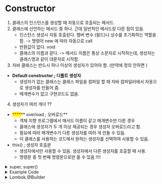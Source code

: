 # Constructor

1. 클래스의 인스턴스를 생성할 때 자동으로 호출되는 메서드.&#x20;
2. 클래스에 선언하는 메서드 중 하나. 근데 일반적인 메서드랑 다른 점이 있음.
   * 인스턴스 생성시 자동 호출된다. 멤버 변수 (필드)나 상수를 초기화하는 역할을 함. -> 명령어 new 에 따라 자동으로 call
   * 반환값이 없다. void&#x20;
   * 클래스의 이름과 같다. -> 메서드 이름은 통상 소문자로 시작하는데, 생성자는 클래스명과 같이 대문자로 시작함.  &#x20;
3. 자바 클래스는 반드시 하나 이상의 생성자가 있어야 함. (만약에 정의 안하면 )

* **Default constructor ; 디폴트 생성자**
  * 생성자가 없는 클래스는 클래스 파일을 컴파일 할 때 자바 컴파일러에서 자동으로 생성자를 만들어 줌.
  * 매개변수가 없고 구현코드도 없음.

4. 생성자가 여러 개다 ??

* &#x20;<mark style="color:red;">****</mark>** overload ; 오버로드**&#x20;
  * 객체 지향 프로그램에서 매서드 이름이 같고 매개변수만 다른 경우&#x20;
  * 클래스에 생성자가 두 개 이상 제공되는 경우 생성자 오버로드라고 함.&#x20;
  * 필요에 따라 매개변수가 다른 생성자를 여러 개 만들 수 있음.&#x20;
  * 이 클래스를 사용하는 코드에서 원하는 생성자를 선택하여 사용할 수 있음.
* this() ; 생성자 호출문&#x20;
  * 생성자에서만 사용할 수 있음. 생성자에서 다른 생성자를 호출할 때 사용.&#x20;
  * 명령문 중 첫 번째 명령문으로만 올 수 있음 !!!!&#x20;

<details>

<summary>super, super()</summary>

#### super : 참조변수&#x20;

부모 클래스로부터 상속받은 필드나 메소드를 자식 클래스에서 참조하는데 사용하는 참조 변수 .

자식 클래스는 부모클래스를 상속받았기 때문에 부모의 properties를 사용할 수 있음. 부모 클래스와 자식 클래스의 멤버 이름이 같을 경우 super 키워드를 사용하여 구분.&#x20;

ref. 인스턴스 변수의 이름과 지역변수의 이름이 같을 경우 인스턴스 변수 앞에 this 키워드를 사용함.&#x20;

#### super() : method

자식클래스가 인스턴스를 생성하면, 인스턴스 안에는 자식 클래스의 고유 멤버변수와 부모변수의 멤버 변수가 포함되어 있음.&#x20;

상속에서의 생성자는 상속되지 않은 유일한 멤버 함수임. 즉, 부모클래스의 멤버를 초기화 하기 위해서는 부모클래스의 생성자도 호출해야 함. => 자식 클래스 생성자를 호출할 때 부모 클래스 생성자를 먼저 호출해야 함.&#x20;

* 매개변수가 없는 생성자의 경우 자바 컴파일러가 자동으로 super() 메소드를 추가해줌.&#x20;
* 매개변수가 있는 (부모 클래스의 생성자가 오버로딩된 경우) 자바 컴파일러가 자식 클래스 생성자 호출 시 super() 를 추가해주지 않음 !!!  => 명시적으로 추가하기&#x20;

(출처) [http://www.tcpschool.com/java/java\_inheritance\_super](http://www.tcpschool.com/java/java\_inheritance\_super)

</details>

<details>

<summary>Example Code </summary>

* SmithWilsonKics class 는 IrModel을 상속받음&#x20;
  * 자식 클래스 : SmithWilsonKics
  * 부모 클래스 :  IrModel
  *

      <figure><img src="../../../.gitbook/assets/image (53).png" alt=""><figcaption></figcaption></figure>
* SmithWilsonKics에 정의된 매개변수가 있는 생성자&#x20;
  * SmithWilsonKics(baseDate, ... )
  *

      <figure><img src="../../../.gitbook/assets/image (66).png" alt=""><figcaption></figcaption></figure>
* super() -> IrModel()&#x20;
  * 초기화 시점에 IrModel의 멤버변수도 초기화 하기&#x20;

</details>



<details>

<summary>Lombok.@Builder</summary>

* 생성자에 매개변수가 많을 때. builder class를 만들면 유용함.
  * 매핑관계를 한눈에 확인할 수 있기 떄문임.&#x20;
* Lombok의 @Builder는 간단히 어노테이션으로 builder class를 작성하지 않아도 bulider를 사용할 수 있게 해줌&#x20;

[https://velog.io/@becolorful/Lombok-Builder-%EA%B0%84%EB%8B%A8-%EC%A0%95%EB%A6%AC](https://velog.io/@becolorful/Lombok-Builder-%EA%B0%84%EB%8B%A8-%EC%A0%95%EB%A6%AC)

{% code title="Esg150_YtmToSpotSw.class" %}
```java
SmithWilsonKicsBts swBts = SmithWilsonKicsBts.of()
               .baseDate(DateUtil.convertFrom(baseYmd))
               .ytmCurveHisList(ytmRst)
               .alphaApplied(alphaApplied)			 
               .freq(freq)
               .build();
```
{% endcode %}

{% code title="SmithWilsonKicsBts.class" %}
```java
@Builder(builderClassName="of", builderMethodName="of")
public SmithWilsonKicsBts(LocalDate baseDate, List<IrCurveYtm> ytmCurveHisList, Double alphaApplied, Boolean isRealNumber, Integer freq, Double liqPrem) {				
  super();		
  this.baseDate = baseDate;		
  this.setTermStructureYtm(ytmCurveHisList);
  this.setLastLiquidPoint(this.tenor[this.tenor.length-1]);
  this.isRealNumber = (isRealNumber == null ? true : isRealNumber);		
  this.alphaApplied = (alphaApplied == null ? 0.1  : alphaApplied);		
  this.freq         = (freq         == null ? 2    : freq        );
  this.liqPrem      = (liqPrem      == null ? 0.0  : liqPrem     );
  
  double toRealScale = this.isRealNumber ? 1 : 0.01;
  for(int i=0; i<this.iRateBase.length; i++) this.iRateBase[i] = toRealScale * this.iRateBase[i];		
      
  this.ltfr = this.iRateBase[this.iRateBase.length-1];
  this.ltfrT = (int) this.lastLiquidPoint;
  this.ltfrCont = irDiscToCont(this.ltfr);
  this.liqPrem = toRealScale * this.liqPrem;
}
```
{% endcode %}

</details>
